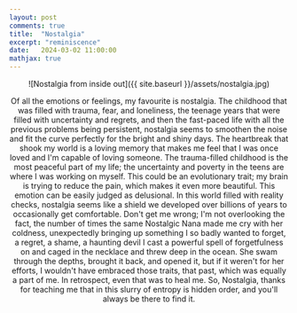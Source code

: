 ```yaml
---
layout: post
comments: true
title:  "Nostalgia"
excerpt: "reminiscence"
date:   2024-03-02 11:00:00
mathjax: true
---
```


<div style="text-align: center;">

![Nostalgia from inside out]({{ site.baseurl }}/assets/nostalgia.jpg)


Of all the emotions or feelings, my favourite is nostalgia. The childhood that was filled with trauma, fear, and loneliness, the teenage years that were filled with uncertainty and regrets, and then the fast-paced life with all the previous problems being persistent, nostalgia seems to smoothen the noise and fit the curve perfectly for the bright and shiny days. The heartbreak that shook my world is a loving memory that makes me feel that I was once loved and I'm capable of loving someone. The trauma-filled childhood is the most peaceful part of my life; the uncertainty and poverty in the teens are where I was working on myself. This could be an evolutionary trait; my brain is trying to reduce the pain, which makes it even more beautiful. This emotion can be easily judged as delusional. In this world filled with reality checks, nostalgia seems like a shield we developed over billions of years to occasionally get comfortable. Don't get me wrong; I'm not overlooking the fact, the number of times the same Nostalgic Nana made me cry with her coldness, unexpectedly bringing up something I so badly wanted to forget, a regret, a shame, a haunting devil I cast a powerful spell of forgetfulness on and caged in the necklace and threw deep in the ocean. She swam through the depths, brought it back, and opened it, but if it weren't for her efforts, I wouldn't have embraced those traits, that past, which was equally a part of me. In retrospect, even that was to heal me. So, Nostalgia, thanks for teaching me that in this slurry of entropy is hidden order, and you'll always be there to find it.

</div>